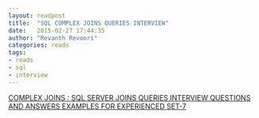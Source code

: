 ```yaml
---
layout: readpost
title:  "SQL COMPLEX JOINS QUERIES INTERVIEW"
date:   2015-02-27 17:44:35
author: "Revanth Revoori"
categories: reads
tags:
- reads
- sql
- interview
---
```

<a class="embedly-card" href="http://www.interviewquestionspdf.com/2014/07/complex-joins-sql-joins-queries.html">COMPLEX JOINS : SQL SERVER JOINS QUERIES INTERVIEW QUESTIONS AND ANSWERS EXAMPLES FOR EXPERIENCED SET-7  <i class="fa fa-external-link"></i></a>
<!--more-->